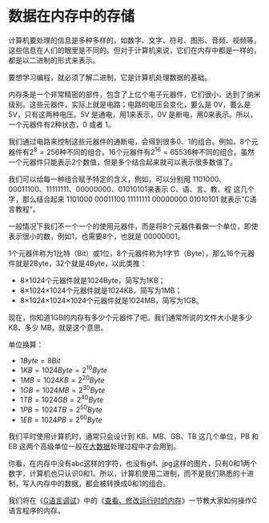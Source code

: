 # 数据在内存中的存储

计算机要处理的信息是多种多样的，如数字、文字、符号、图形、音频、视频等，这些信息在人们的眼里是不同的。但对于计算机来说，它们在内存中都是一样的，都是以二进制的形式来表示。

要想学习编程，就必须了解二进制，它是计算机处理数据的基础。

内存条是一个非常精密的部件，包含了上亿个电子元器件，它们很小，达到了纳米级别。这些元器件，实际上就是电路；电路的电压会变化，要么是 0V，要么是 5V，只有这两种电压。5V 是通电，用1来表示，0V 是断电，用0来表示。所以，一个元器件有2种状态，0 或者 1。

我们通过电路来控制这些元器件的通断电，会得到很多0、1的组合。例如，8个元器件有$2^8=256$种不同的组合，16个元器件有$2^16=65536$种不同的组合。虽然一个元器件只能表示2个数值，但是多个结合起来就可以表示很多数值了。

我们可以给每一种组合赋予特定的含义，例如，可以分别用 1101000、00011100、11111111、00000000、01010101来表示 C、语、言、教、程 这几个字，那么结合起来 1101000 00011100 11111111 00000000 01010101 就表示”C语言教程“。

一般情况下我们不一个一个的使用元器件，而是将8个元器件看做一个单位，即使表示很小的数，例如1，也需要8个，也就是 00000001。

1个元器件称为1比特（Bit）或1位，8个元器件称为1字节（Byte），那么16个元器件就是2Byte，32个就是4Byte，以此类推：

*   8×1024个元器件就是1024Byte，简写为1KB；
*   8×1024×1024个元器件就是1024KB，简写为1MB；
*   8×1024×1024×1024个元器件就是1024MB，简写为1GB。

现在，你知道1GB的内存有多少个元器件了吧。我们通常所说的文件大小是多少 KB、多少 MB，就是这个意思。

单位换算：

*   $1Byte = 8 Bit$
*   $1KB = 1024Byte = 2^{10}Byte$
*   $1MB = 1024KB = 2^{20}Byte$
*   $1GB = 1024MB = 2^{30}Byte$
*   $1TB = 1024GB = 2^{40}Byte$
*   $1PB = 1024TB = 2^{50}Byte$
*   $1EB = 1024PB = 2^{60}Byte$

我们平时使用计算机时，通常只会设计到 KB、MB、GB、TB 这几个单位，PB 和 EB 这两个高级单位一般在[大数据](http://c.biancheng.net/big_data/)处理过程中才会用到。

你看，在内存中没有abc这样的字符，也没有gif、jpg这样的图片，只有0和1两个数字，计算机也只认识0和1。所以，计算机使用二进制，而不是我们熟悉的十进制，写入内存中的数据，都会被转换成0和1的组合。

我们将在《[C语言调试](http://c.biancheng.net/c/130/)》中的《[查看、修改运行时的内存](http://c.biancheng.net/view/vip_2085.html)》一节教大家如何操作C语言程序的内存。
